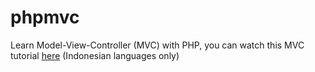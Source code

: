 # phpmvc

Learn Model-View-Controller (MVC) with PHP, you can watch this MVC tutorial [here](https://www.youtube.com/playlist?list=PLFIM0718LjIVEh_d-h5wAjsdv2W4SAtkx) (Indonesian languages only)
